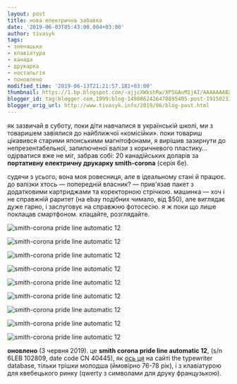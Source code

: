 ```yaml
---
layout: post
title: нова електрична забавка
date: '2019-06-03T05:43:00.004+03:00'
author: tivasyk
tags:
- зненацька
- клавіатура
- канада
- друкарка
- ностальгія
- поновлено
modified_time: '2019-06-13T21:21:57.181+03:00'
thumbnail: https://1.bp.blogspot.com/-ajjcXWkshRw/XPSGAuM1jAI/AAAAAAABXig/-QoYdOqKMNIRS5WEuFDNQKhc116rGx37QCLcBGAs/s72-c/typewriter_01_lomo.jpg
blogger_id: tag:blogger.com,1999:blog-1498862426470895405.post-1915023395563257336
blogger_orig_url: http://www.tivasyk.info/2019/06/blog-post.html
---
```


як зазвичай в суботу, поки діти навчалися в українській школі, ми з товаришем завіялися до найближчої «комісійки». поки товариш цікавився старими японськими магнітофонами, я вирішив зазирнути до непрезентабельної, запилюченої валізи з коричневого пластику… одірватися вже не міг, забрав собі: 20 канадійських доларів за **портативну електричну друкарку smith-corona** (серія 6e).

судячи з усього, вона моя ровесниця, але в ідеальному стані й працює. до валізки хтось — попередній власник? — прив'язав пакет з додатковими картриджами та коректорною стрічкою. машинка — хоч і не справжній раритет (на ebay подібних чимало, від $50), але виглядає дуже гарно, і заслуговує на справжню фотосесію. я ж поки що лише поклацав смартфоном. клацайте, розглядайте.

![smith-corona pride line automatic 12](/assets/images/2019/2019-06-03-smith-corona-01.jpg)

![smith-corona pride line automatic 12](/assets/images/2019/2019-06-03-smith-corona-02.jpg)

![smith-corona pride line automatic 12](/assets/images/2019/2019-06-03-smith-corona-03.jpg)

![smith-corona pride line automatic 12](/assets/images/2019/2019-06-03-smith-corona-04.jpg)

![smith-corona pride line automatic 12](/assets/images/2019/2019-06-03-smith-corona-05.jpg)

![smith-corona pride line automatic 12](/assets/images/2019/2019-06-03-smith-corona-06.jpg)

![smith-corona pride line automatic 12](/assets/images/2019/2019-06-03-smith-corona-07.jpg)

![smith-corona pride line automatic 12](/assets/images/2019/2019-06-03-smith-corona-08.jpg)

![smith-corona pride line automatic 12](/assets/images/2019/2019-06-03-smith-corona-09.jpg)

**оновлено** (3 червня 2019). це **smith corona pride line automatic 12**, (s/n 6LEB 102809, date code CN 40445), як [ось ця](https://typewriterdatabase.com/197x-smith-corona-pride-line-automatic-12.6732.typewriter) на сайті the typewriter database, тільки трішки молодша (ймовірно 76-78 рік), і з клавіатурою для квебецького ринку (qwerty з символами для друку французькою).